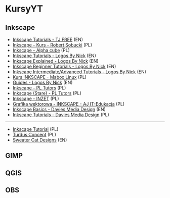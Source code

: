 # KursyYT

## Inkscape

  - [Inkscape Tutorials - TJ FREE](https://www.youtube.com/playlist?list=PLqazFFzUAPc5lOQwDoZ4Dw2YSXtO7lWNv) (EN)
  - [Inkscape - Kurs - Robert Sobucki](https://www.youtube.com/playlist?list=PLgEXMBTVUfOq7Ln4H_VJSuGROoM6ay813) (PL)
  - [Inkscape - Alpha cube](https://www.youtube.com/playlist?list=PLa_5FJTA9uNWRNBrAJkxSmg9zSf-7vmzl) (PL)
  - [Inkscape Tutorials - Logos By Nick](https://www.youtube.com/playlist?list=PLynG8gQD-n8C-WYNovoPzWvxDMb1Ls_7S) (EN)
  - [Inkscape Explained - Logos By Nick](https://www.youtube.com/playlist?list=PLynG8gQD-n8Byyq30_FOq9ylUFL1nTkGC) (EN)
  - [Inkscape Beginner Tutorials - Logos By Nick](https://www.youtube.com/playlist?list=PLynG8gQD-n8BMplEVZVsoYlaRgqzG1qc4) (EN)
  - [Inkscape Intermediate/Advanced Tutorials - Logos By Nick](https://www.youtube.com/playlist?list=PLynG8gQD-n8AFcLFAkvqJYnQUiBweRh1y) (EN)
  - [Kurs INKSCAPE - Mabox Linux](https://www.youtube.com/playlist?list=PLAupdOLgu_zT97BoO2E_VhOt8AsMUR5ox) (PL)
  - [Guides - Logos By Nick](https://www.youtube.com/playlist?list=PLynG8gQD-n8B03uw6UKGVsO3Es2_G1CkH) (EN)
  - [Inkscape - PL Tutors](https://www.youtube.com/playlist?list=PLIJJM1-zsiI488KTeb24VzBeOQpG3s9v5) (PL)
  - [Inkscape (Stare) - PL Tutors](https://www.youtube.com/playlist?list=PLIJJM1-zsiI5i06QS7s1bm0QmfjZ3xHIp) (PL)
  - [Inkscape - INZET](https://www.youtube.com/playlist?list=PLmUsuDLFBtrvEVp7H9ykEvKB-PrfDAbG_) (PL)
  - [Grafika wektorowa - INKSCAPE - AJ IT-Edukacja](https://www.youtube.com/playlist?list=PL6_Dr-mn9pGfIsQTk8H6WfAJcOqwOkUum) (PL)
  - [Inkscape Basics - Davies Media Design](https://www.youtube.com/playlist?list=PL_7viLFyJ7sAx1Ykjn5mqwVLfqIrs7UEy) (EN)
  - [Inkscape Tutorials - Davies Media Design](https://www.youtube.com/playlist?list=PL_7viLFyJ7sAuF29DqmSNCDDULPpT9dyw) (PL)
---
  - [Inkscape Tutorial](https://www.youtube.com/@Inkscape-tutorial-pl/playlists) (PL)
  - [Turdus Concept](https://www.youtube.com/@TurdusConcept/search?query=Inkscape) (PL)
  - [Sweater Cat Designs](https://www.youtube.com/@SweaterCatDesigns/playlists) (EN)

## GIMP

## QGIS

## OBS
